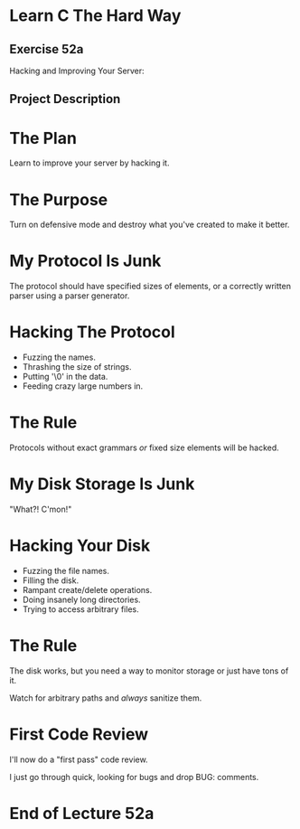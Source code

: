 Learn C The Hard Way
=======

Exercise 52a
----

Hacking and Improving Your Server:

Project Description
----



The Plan
====

Learn to improve your server by hacking it.



The Purpose
====

Turn on defensive mode and destroy what you've created to make it better.



My Protocol Is Junk
====

The protocol should have specified sizes of elements,
or a correctly written parser using a parser generator.



Hacking The Protocol
====

* Fuzzing the names.
* Thrashing the size of strings.
* Putting '\0' in the data.
* Feeding crazy large numbers in.



The Rule
====

Protocols without exact grammars *or* fixed size elements will be hacked.



My Disk Storage Is Junk
====

"What?! C'mon!"



Hacking Your Disk
====

* Fuzzing the file names.
* Filling the disk.
* Rampant create/delete operations.
* Doing insanely long directories.
* Trying to access arbitrary files.



The Rule
====

The disk works, but you need a way to monitor storage or just have
tons of it.

Watch for arbitrary paths and *always* sanitize them.



First Code Review
====

I'll now do a "first pass" code review.

I just go through quick, looking for bugs and drop BUG: comments.




End of Lecture 52a
=====



